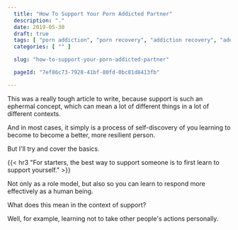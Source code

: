 ```yaml
---
  title: "How To Support Your Porn Addicted Partner"
  description: "."
  date: 2019-05-30
  draft: true
  tags: [ "porn addiction", "porn recovery", "addiction recovery", "addiction", "awareness", "nofap", "neverfap", "neverfap deluxe" ]
  categories: [ "" ]

  slug: "how-to-support-your-porn-addicted-partner"

  pageId: "7ef86c73-7928-41bf-80fd-0bc81d8413fb"

---
```


<!-- How to support someone with porn addiction -->

This was a really tough article to write, because support is such an ephermal concept, which can mean a lot of different things in a lot of different contexts.

And in most cases, it simply is a process of self-discovery of you learning to become to become a better, more resilient person.

But I'll try and cover the basics.


{{< hr3 "For starters, the best way to support someone is to first learn to support yourself." >}}


Not only as a role model, but also so you can learn to respond more effectively as a human being. 

What does this mean in the context of support? 

Well, for example, learning not to take other people's actions personally. 


